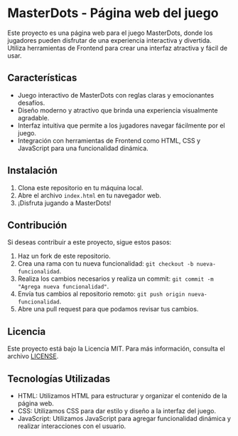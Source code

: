 # MasterDots - Página web del juego

Este proyecto es una página web para el juego MasterDots, donde los jugadores pueden disfrutar de una experiencia interactiva y divertida. Utiliza herramientas de Frontend para crear una interfaz atractiva y fácil de usar.

## Características

- Juego interactivo de MasterDots con reglas claras y emocionantes desafíos.
- Diseño moderno y atractivo que brinda una experiencia visualmente agradable.
- Interfaz intuitiva que permite a los jugadores navegar fácilmente por el juego.
- Integración con herramientas de Frontend como HTML, CSS y JavaScript para una funcionalidad dinámica.

## Instalación

1. Clona este repositorio en tu máquina local.
2. Abre el archivo `index.html` en tu navegador web.
3. ¡Disfruta jugando a MasterDots!

## Contribución

Si deseas contribuir a este proyecto, sigue estos pasos:

1. Haz un fork de este repositorio.
2. Crea una rama con tu nueva funcionalidad: `git checkout -b nueva-funcionalidad`.
3. Realiza los cambios necesarios y realiza un commit: `git commit -m "Agrega nueva funcionalidad"`.
4. Envía tus cambios al repositorio remoto: `git push origin nueva-funcionalidad`.
5. Abre una pull request para que podamos revisar tus cambios.

## Licencia

Este proyecto está bajo la Licencia MIT. Para más información, consulta el archivo [LICENSE](./LICENSE).


## Tecnologías Utilizadas

- HTML: Utilizamos HTML para estructurar y organizar el contenido de la página web.
- CSS: Utilizamos CSS para dar estilo y diseño a la interfaz del juego.
- JavaScript: Utilizamos JavaScript para agregar funcionalidad dinámica y realizar interacciones con el usuario.

